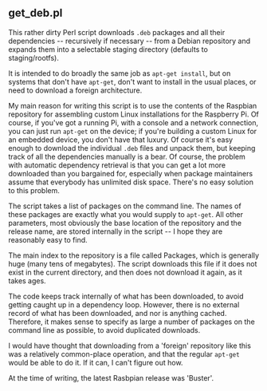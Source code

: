 ## get\_deb.pl

This rather dirty Perl script downloads `.deb` packages and all their
dependencies -- recursively if necessary -- from a Debian 
repository and expands them into a selectable
staging directory (defaults to staging/rootfs). 

It is intended to do broadly the same job as `apt-get install`, but
on systems that don't have `apt-get`, don't want to install in the 
usual places, or need to download a foreign architecture. 

My main reason for writing this script is to use the contents of the
Raspbian repository for assembling custom Linux installations for the
Raspberry Pi. Of course, if you've got a running Pi, with a console and
a network connection, you can just run `apt-get` on the device; if you're
building a custom Linux for an embedded device, you don't have that
luxury. Of course it's easy enough to download the individual
<code>.deb</code> files and unpack them, but keeping track of all
the dependencies manually is a bear. Of course, the problem with
automatic dependency retrieval is that you can get a lot more
downloaded than you bargained for, especially when package maintainers
assume that everybody has unlimited disk space. There's no easy
solution to this problem.

The script takes a list of packages on the command line. The names
of these packages are exactly what you would supply to `apt-get`.
All other parameters, most obviously the base location of the repository
and the release name, are stored internally in the script -- I hope they
are reasonably easy to find.

The main index to the repository is a file called Packages, which is
generally huge (many tens of megabytes). The script downloads this
file if it does not exist in the current directory, and then does not
download it again, as it takes ages.

The code keeps track internally of what has been downloaded, to
avoid getting caught up in a dependency loop. However, there is no external
record of what has been downloaded, and nor is anything cached. Therefore, it
makes sense to specify as large a number of packages on the command line as
possible, to avoid duplicated downloads.

I would have thought that downloading from a 'foreign' repository like this was
a relatively common-place operation, and that the regular `apt-get` would be
able to do it. If it can, I can't figure out how.

At the time of writing, the latest Rasbpian release was 'Buster'.

